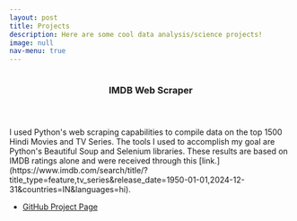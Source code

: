 ```yaml
---
layout: post
title: Projects
description: Here are some cool data analysis/science projects!
image: null
nav-menu: true
---
```

<!-- One -->
<section id="one" class="spotlights">
	<section>
		<a href="https://github.com/alizasamad/IMDB_Web_Scraping_Project/tree/main" class="image">
			<img src="{% link assets/images/IMDB_image.jpg %}" alt="" data-position="center center" />
		</a>
		<div class="content">
			<div class="inner">
				<header class="major">
					<h3>IMDB Web Scraper</h3>
				</header>
				<p>I used Python's web scraping capabilities to compile data on the top 1500 Hindi Movies and TV Series. The tools I used to accomplish my goal are Python's Beautiful Soup and Selenium libraries. These results are based on IMDB ratings alone and were received through this [link.](https://www.imdb.com/search/title/?title_type=feature,tv_series&release_date=1950-01-01,2024-12-31&countries=IN&languages=hi).</p>
				<ul class="actions">
					<li><a href="https://github.com/alizasamad/IMDB_Web_Scraping_Project/tree/main" class="button">GitHub Project Page</a></li>
				</ul>
			</div>
		</div>
	</section>
</section>
